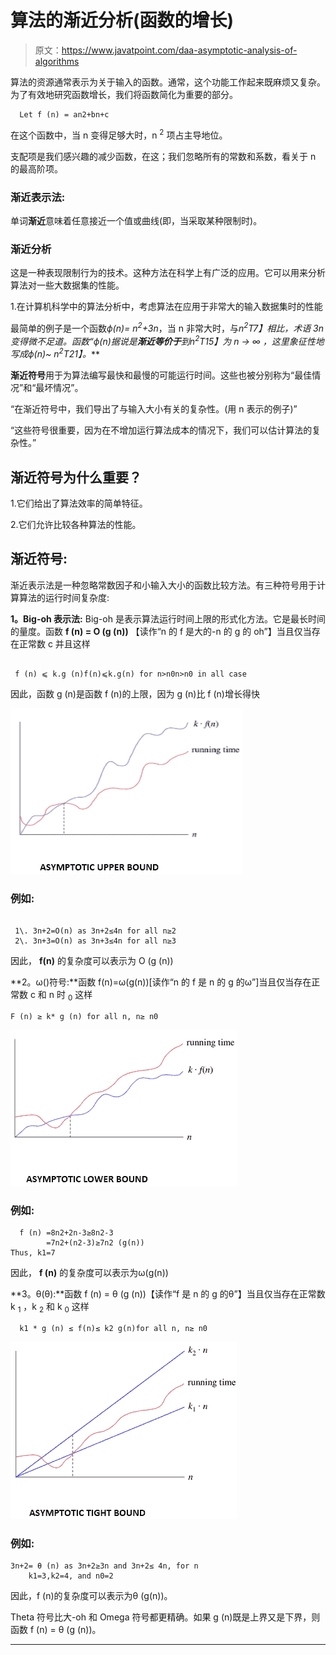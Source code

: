 # 算法的渐近分析(函数的增长)

> 原文：<https://www.javatpoint.com/daa-asymptotic-analysis-of-algorithms>

算法的资源通常表示为关于输入的函数。通常，这个功能工作起来既麻烦又复杂。为了有效地研究函数增长，我们将函数简化为重要的部分。

```
  Let f (n) = an2+bn+c

```

在这个函数中，当 n 变得足够大时，n <sup>2</sup> 项占主导地位。

支配项是我们感兴趣的减少函数，在这；我们忽略所有的常数和系数，看关于 n 的最高阶项。

### 渐近表示法:

单词**渐近**意味着任意接近一个值或曲线(即，当采取某种限制时)。

### 渐近分析

这是一种表现限制行为的技术。这种方法在科学上有广泛的应用。它可以用来分析算法对一些大数据集的性能。

1.在计算机科学中的算法分析中，考虑算法在应用于非常大的输入数据集时的性能

最简单的例子是一个函数*ф(n)= n<sup>2</sup>+3n*，当 n 非常大时，与*n<sup>2</sup>T7】相比，术语 3n 变得微不足道。函数“*ф(n)*据说是**渐近等价于**到*n<sup>2</sup>T15】为 *n → ∞* ，这里象征性地写成*ф(n)~ n<sup>2</sup>T21】。***

**渐近符号**用于为算法编写最快和最慢的可能运行时间。这些也被分别称为“最佳情况”和“最坏情况”。

“在渐近符号中，我们导出了与输入大小有关的复杂性。(用 n 表示的例子)”

“这些符号很重要，因为在不增加运行算法成本的情况下，我们可以估计算法的复杂性。”

## 渐近符号为什么重要？

1.它们给出了算法效率的简单特征。

2.它们允许比较各种算法的性能。

## 渐近符号:

渐近表示法是一种忽略常数因子和小输入大小的函数比较方法。有三种符号用于计算算法的运行时间复杂度:

**1。Big-oh 表示法:** Big-oh 是表示算法运行时间上限的形式化方法。它是最长时间的量度。函数 **f (n) = O (g (n))** 【读作“n 的 f 是大的-n 的 g 的 oh”】当且仅当存在正常数 c 并且这样

```

 f (n) ⩽ k.g (n)f(n)⩽k.g(n) for n>n0n>n0 in all case 

```

因此，函数 g (n)是函数 f (n)的上限，因为 g (n)比 f (n)增长得快

![DAA Asymptotic Analysis of algorithms](img/a5b1dca6b3e9730920a92512ee249aa7.png)

### 例如:

```

 1\. 3n+2=O(n) as 3n+2≤4n for all n≥2
 2\. 3n+3=O(n) as 3n+3≤4n for all n≥3

```

因此， **f(n)** 的复杂度可以表示为 O (g (n))

**2。ω()符号:**函数 f(n)=ω(g(n))[读作“n 的 f 是 n 的 g 的ω”]当且仅当存在正常数 c 和 n 时 <sub>0</sub> 这样

```
F (n) ≥ k* g (n) for all n, n≥ n0

```

![DAA Asymptotic Analysis of algorithms](img/b1eb74804f6ce57c705836f02043d784.png)

### 例如:

```
  f (n) =8n2+2n-3≥8n2-3
        =7n2+(n2-3)≥7n2 (g(n))
Thus, k1=7

```

因此， **f (n)** 的复杂度可以表示为ω(g(n))

**3。θ(θ):**函数 f (n) = θ (g (n))【读作“f 是 n 的 g 的θ”】当且仅当存在正常数 k <sub>1</sub> ，k <sub>2</sub> 和 k <sub>0</sub> 这样

```
  k1 * g (n) ≤ f(n)≤ k2 g(n)for all n, n≥ n0

```

![DAA Asymptotic Analysis of algorithms](img/1ab8e5a39bb6769967b5e95250904238.png)

### 例如:

```
3n+2= θ (n) as 3n+2≥3n and 3n+2≤ 4n, for n
    k1=3,k2=4, and n0=2

```

因此，f (n)的复杂度可以表示为θ (g(n))。

Theta 符号比大-oh 和 Omega 符号都更精确。如果 g (n)既是上界又是下界，则函数 f (n) = θ (g (n))。

* * *